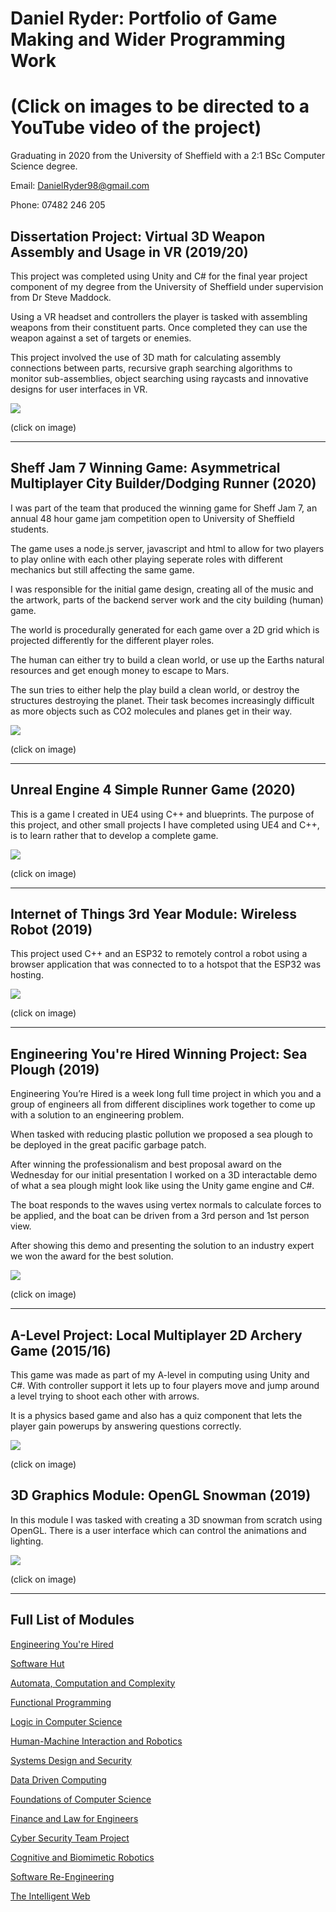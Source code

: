 # Daniel Ryder: Portfolio of Game Making and Wider Programming Work

# (Click on images to be directed to a YouTube video of the project)
Graduating in 2020 from the University of Sheffield with a 2:1 BSc Computer Science degree.

Email: <DanielRyder98@gmail.com>

Phone: 07482 246 205

## Dissertation Project: Virtual 3D Weapon Assembly and Usage in VR (2019/20)
This project was completed using Unity and C# for the final year project component of my degree from the University of Sheffield under supervision from Dr Steve Maddock.

Using a VR headset and controllers the player is tasked with assembling weapons from their constituent parts.  Once completed they can use the weapon against a set of targets or enemies.

This project involved the use of 3D math for calculating assembly connections between parts, recursive graph searching algorithms to monitor sub-assemblies, object searching using raycasts and innovative designs for user interfaces in VR.


[![](http://img.youtube.com/vi/PGRLSYZBJvg/0.jpg)](http://www.youtube.com/watch?v=PGRLSYZBJvg "Virtual 3D Weapon Assembly and Usage in VR")

(click on image)

-----

## Sheff Jam 7 Winning Game: Asymmetrical Multiplayer City Builder/Dodging Runner (2020)
I was part of the team that produced the winning game for Sheff Jam 7, an annual 48 hour game jam competition open to University of Sheffield students.

The game uses a node.js server, javascript and html to allow for two players to play online with each other playing seperate roles with different mechanics but still affecting the same game.

I was responsible for the initial game design, creating all of the music and the artwork, parts of the backend server work and the city building (human) game.

The world is procedurally generated for each game over a 2D grid which is projected differently for the different player roles.

The human can either try to build a clean world, or use up the Earths natural resources and get enough money to escape to Mars.

The sun tries to either help the play build a clean world, or destroy the structures destroying the planet.  Their task becomes increasingly difficult as more objects such as CO2 molecules and planes get in their way.


[![](http://img.youtube.com/vi/dilC6cnR7tY/0.jpg)](http://www.youtube.com/watch?v=dilC6cnR7tY "Sheff Jam 7 Winning Game: Asymmetrical Multiplayer City Builder/Dodging Runner")

(click on image)

-----
## Unreal Engine 4 Simple Runner Game (2020)
This is a game I created in UE4 using C++ and blueprints.  The purpose of this project, and other small projects I have completed using UE4 and C++, is to learn rather that to develop a complete game.

[![](http://img.youtube.com/vi/ZflQ0LOcMgc/0.jpg)](http://www.youtube.com/watch?v=ZflQ0LOcMgc "Unreal Engine 4 Simple Runner Game (2020)")

(click on image)

-----

## Internet of Things 3rd Year Module: Wireless Robot (2019)
This project used C++ and an ESP32 to remotely control a robot using a browser application that was connected to to a hotspot that the ESP32 was hosting.


[![](http://img.youtube.com/vi/W7kPh1Rfnyw/0.jpg)](http://www.youtube.com/watch?v=W7kPh1Rfnyw "Internet of Things: Wireless Robot")

(click on image)

-----

## Engineering You're Hired Winning Project: Sea Plough (2019)
Engineering You’re Hired is a week long full time project in which you and a group of engineers all from different disciplines work together to come up with a solution to an engineering problem.  

When tasked with reducing plastic pollution we proposed a sea plough to be deployed in the great pacific garbage patch.  

After winning the professionalism and best proposal award on the Wednesday for our initial presentation I worked on a 3D interactable demo of what a sea plough might look like using the Unity game engine and C#.

The boat responds to the waves using vertex normals to calculate forces to be applied, and the boat can be driven from a 3rd person and 1st person view.

After showing this demo and presenting the solution to an industry expert we won the award for the best solution.


[![](http://img.youtube.com/vi/OqhCJ8RmsYs/0.jpg)](http://www.youtube.com/watch?v=OqhCJ8RmsYs "Engineering You're Hired Winning Project: Sea Plough")

(click on image)

-----

## A-Level Project: Local Multiplayer 2D Archery Game (2015/16)
This game was made as part of my A-level in computing using Unity and C#.  With controller support it lets up to four players move and jump around a level trying to shoot each other with arrows.  

It is a physics based game and also has a quiz component that lets the player gain powerups by answering questions correctly.


[![](http://img.youtube.com/vi/K04qXVVfbco/0.jpg)](http://www.youtube.com/watch?v=K04qXVVfbco "A-Level Project: Local Multiplayer 2D Archery Game (2015/16)")

(click on image)


## 3D Graphics Module: OpenGL Snowman (2019)
In this module I was tasked with creating a 3D snowman from scratch using OpenGL.  There is a user interface which can control the animations and lighting.

[![](http://img.youtube.com/vi/hGGwrYHT39k/0.jpg)](http://www.youtube.com/watch?v=hGGwrYHT39k "3D Graphics Module: OpenGL Snowman")

(click on image)

-----

## Full List of Modules

[Engineering You're Hired](http://www.yourehired.group.shef.ac.uk/wp/)

[Software Hut](http://www.dcs.shef.ac.uk/intranet/teaching/public/modules/level3/com3420.html)

[Automata, Computation and Complexity](http://www.dcs.shef.ac.uk/intranet/teaching/public/modules/level2/com2109.html)

[Functional Programming](http://www.dcs.shef.ac.uk/intranet/teaching/public/modules/level2/com2108.html)

[Logic in Computer Science](http://www.dcs.shef.ac.uk/intranet/teaching/public/modules/level2/com2107.html)

[Human-Machine Interaction and Robotics](https://www.sheffield.ac.uk/programmeregulationsfinder/unit?code=COM2009&org=SHEFFIELD&start=04-Feb-2019&loc=SHEFFIELD&cal=SPR%20SEM&year=2018)

[Systems Design and Security](http://www.dcs.shef.ac.uk/intranet/teaching/public/modules/level3/com3008.html)

[Data Driven Computing](http://www.dcs.shef.ac.uk/intranet/teaching/public/modules/level3/com3004.html)

[Foundations of Computer Science](http://www.dcs.shef.ac.uk/intranet/teaching/public/modules/level1/com1002.html)

[Finance and Law for Engineers](https://www.sheffield.ac.uk/meng-engineering/current/modules/mgt388)

[Cyber Security Team Project](http://www.dcs.shef.ac.uk/intranet/teaching/public/modules/level3/com3527.html)

[Cognitive and Biomimetic Robotics](http://www.dcs.shef.ac.uk/intranet/teaching/public/modules/level3/com3528.html)

[Software Re-Engineering](http://www.dcs.shef.ac.uk/intranet/teaching/public/modules/level3/com3523.html)

[The Intelligent Web](http://www.dcs.shef.ac.uk/intranet/teaching/public/modules/level3/com3504.html)
